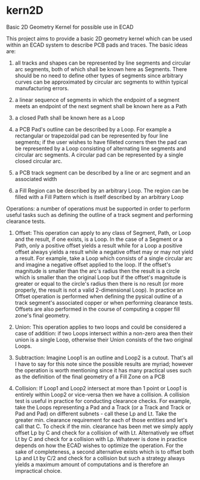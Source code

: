 # kern2D
Basic 2D Geometry Kernel for possible use in ECAD

This project aims to provide a basic 2D geometry kernel which can
be used within an ECAD system to describe PCB pads and traces. The
basic ideas are:

1. all tracks and shapes can be represented by line segments and
circular arc segments, both of which shall be known here as
Segments. There should be no need to define other types of segments
since arbitrary curves can be approximated by circular arc segments
to within typical manufacturing errors.

2. a linear sequence of segments in which the endpoint of a
segment meets an endpoint of the next segment shall be known here
as a Path

3. a closed Path shall be known here as a Loop

4. a PCB Pad's outline can be described by a Loop. For example a
rectangular or trapezoidal pad can be represented by four line
segments; if the user wishes to have filleted corners then the
pad can be represented by a Loop consisting of alternating line
segments and circular arc segments. A circular pad can be
represented by a single closed circular arc.

5. a PCB track segment can be described by a line or arc segment
and an associated width

6. a Fill Region can be described by an arbitrary Loop. The region
can be filled with a Fill Pattern which is itself described by an
arbitrary Loop

Operations: a number of operations must be supported in order to
perform useful tasks such as defining the outline of a track
segment and performing clearance tests.

1. Offset:  This operation can apply to any class of Segment, Path,
or Loop and the result, if one exists, is a Loop. In the case of
a Segment or a Path, only a positive offset yields a result while
for a Loop a positive offset always yields a result while a negative
offset may or may not yield a result. For example, take a Loop
which consists of a single circular arc and imagine a negative offset
applied to the loop. If the offset's magnitude is smaller than the
arc's radius then the result is a circle which is smaller than the
original Loop but if the offset's magnitude is greater or equal to the
circle's radius then there is no result (or more properly, the result
is not a valid 2-dimensional Loop). In practice an Offset operation
is performed when defining the pysical outline of a track segment's
associated copper or when performing clearance tests. Offsets are
also performed in the course of computing a copper fill zone's final
geometry.

2. Union: This operation applies to two loops and could be considered
a case of addition: if two Loops intersect within a non-zero area then
their union is a single Loop, otherwise their Union consists of the
two original Loops.

3. Subtraction: Imagine Loop1 is an outline and Loop2 is a cutout.
That's all I have to say for this note since the possible results
are myriad; however the operation is worth mentioning since it has
many practical uses such as the definition of the final geometry
of a Fill Zone on a PCB

4. Collision: If Loop1 and Loop2 intersect at more than 1 point or
Loop1 is entirely within Loop2 or vice-versa then we have a collision.
A collision test is useful in practice for conducting clearance checks.
For example, take the Loops representing a Pad and a Track (or a Track
and Track or Pad and Pad) on different subnets - call these Lp and Lt.
Take the greater min. clearance requirement for each of those entities
and let's call that C.  To check if the min. clearance has been met we
simply apply offset Lp by C and check for a collision of with Lt.
Alternatively we offset Lt by C and check for a collision with Lp.
Whatever is done in practice depends on how the ECAD wishes to
optimize the operation. For the sake of completeness, a second
alternative exists which is to offset both Lp and Lt by C/2 and check
for a collision but such a strategy always yields a maximum amount
of computations and is therefore an impractical choice.

